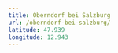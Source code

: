 ```yaml
---
title: Oberndorf bei Salzburg
url: /oberndorf-bei-salzburg/
latitude: 47.939
longitude: 12.943
---
```

